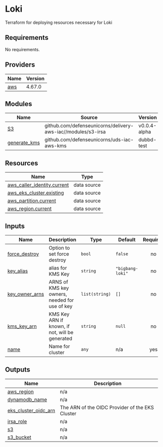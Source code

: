 # Loki 

Terraform for deploying resources necessary for Loki

<!-- BEGIN_TF_DOCS -->
## Requirements

No requirements.

## Providers

| Name | Version |
|------|---------|
| <a name="provider_aws"></a> [aws](#provider\_aws) | 4.67.0 |

## Modules

| Name | Source | Version |
|------|--------|---------|
| <a name="module_S3"></a> [S3](#module\_S3) | github.com/defenseunicorns/delivery-aws-iac//modules/s3-irsa | v0.0.4-alpha |
| <a name="module_generate_kms"></a> [generate\_kms](#module\_generate\_kms) | github.com/defenseunicorns/uds-iac-aws-kms | dubbd-test |

## Resources

| Name | Type |
|------|------|
| [aws_caller_identity.current](https://registry.terraform.io/providers/hashicorp/aws/latest/docs/data-sources/caller_identity) | data source |
| [aws_eks_cluster.existing](https://registry.terraform.io/providers/hashicorp/aws/latest/docs/data-sources/eks_cluster) | data source |
| [aws_partition.current](https://registry.terraform.io/providers/hashicorp/aws/latest/docs/data-sources/partition) | data source |
| [aws_region.current](https://registry.terraform.io/providers/hashicorp/aws/latest/docs/data-sources/region) | data source |

## Inputs

| Name | Description | Type | Default | Required |
|------|-------------|------|---------|:--------:|
| <a name="input_force_destroy"></a> [force\_destroy](#input\_force\_destroy) | Option to set force destroy | `bool` | `false` | no |
| <a name="input_key_alias"></a> [key\_alias](#input\_key\_alias) | alias for KMS Key | `string` | `"bigbang-loki"` | no |
| <a name="input_key_owner_arns"></a> [key\_owner\_arns](#input\_key\_owner\_arns) | ARNS of KMS key owners, needed for use of key | `list(string)` | `[]` | no |
| <a name="input_kms_key_arn"></a> [kms\_key\_arn](#input\_kms\_key\_arn) | KMS Key ARN if known, if not, will be generated | `string` | `null` | no |
| <a name="input_name"></a> [name](#input\_name) | Name for cluster | `any` | n/a | yes |

## Outputs

| Name | Description |
|------|-------------|
| <a name="output_aws_region"></a> [aws\_region](#output\_aws\_region) | n/a |
| <a name="output_dynamodb_name"></a> [dynamodb\_name](#output\_dynamodb\_name) | n/a |
| <a name="output_eks_cluster_oidc_arn"></a> [eks\_cluster\_oidc\_arn](#output\_eks\_cluster\_oidc\_arn) | The ARN of the OIDC Provider of the EKS Cluster |
| <a name="output_irsa_role"></a> [irsa\_role](#output\_irsa\_role) | n/a |
| <a name="output_s3"></a> [s3](#output\_s3) | n/a |
| <a name="output_s3_bucket"></a> [s3\_bucket](#output\_s3\_bucket) | n/a |
<!-- END_TF_DOCS -->
